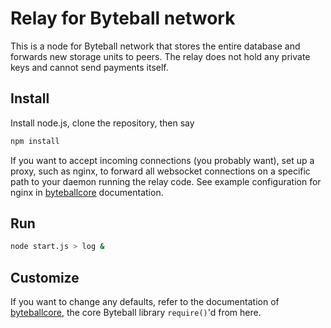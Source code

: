 # Relay for Byteball network

This is a node for Byteball network that stores the entire database and forwards new storage units to peers.  The relay does not hold any private keys and cannot send payments itself.

## Install

Install node.js, clone the repository, then say
```sh
npm install
```
If you want to accept incoming connections (you probably want), set up a proxy, such as nginx, to forward all websocket connections on a specific path to your daemon running the relay code.  See example configuration for nginx in [byteballcore](../../../byteballcore) documentation.

## Run
```sh
node start.js > log &
```
## Customize

If you want to change any defaults, refer to the documentation of [byteballcore](../../../byteballcore), the core Byteball library `require()`'d from here.
